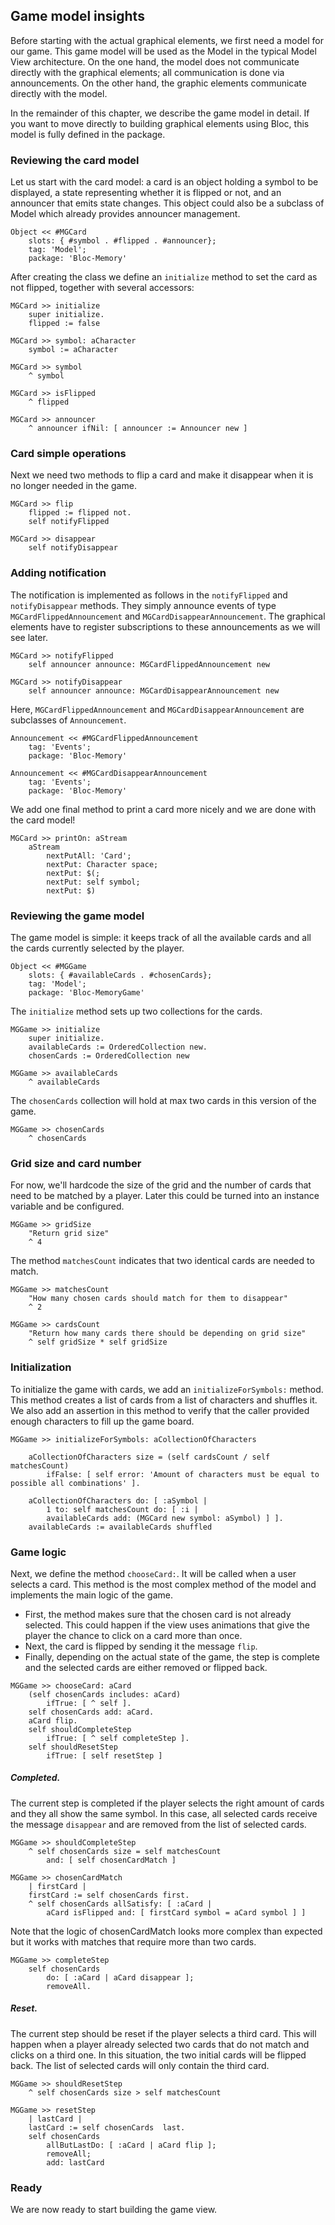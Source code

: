 ## Game model insights

Before starting with the actual graphical elements, we first need a model for our game.
This game model will be used as the Model in the typical Model View architecture.
On the one hand, the model does not communicate directly with the graphical elements;
all communication is done via announcements. On the other hand, the graphic elements 
communicate directly with the model.

In the remainder of this chapter, we describe the game model in detail. If you want to move directly to
building graphical elements using Bloc, this model is fully defined in the package.


### Reviewing the card model

Let us start with the card model: a card is an object holding a symbol to be displayed, a state representing whether it is flipped or not, and an announcer that emits state changes. This object could also be a subclass of Model which already provides announcer management. 

```
Object << #MGCard
	slots: { #symbol . #flipped . #announcer};
	tag: 'Model';
	package: 'Bloc-Memory'
```



After creating the class we define an `initialize` method to set the card as not flipped, together with several accessors:

```
MGCard >> initialize
	super initialize.
	flipped := false
```

```
MGCard >> symbol: aCharacter
	symbol := aCharacter
```

```
MGCard >> symbol
	^ symbol
```

```
MGCard >> isFlipped
	^ flipped
```

```
MGCard >> announcer
	^ announcer ifNil: [ announcer := Announcer new ]
```


### Card simple operations


Next we need two methods to flip a card and make it disappear when it is no longer needed in the game.

```
MGCard >> flip
	flipped := flipped not.
	self notifyFlipped
```


```
MGCard >> disappear
	self notifyDisappear
```


### Adding notification

The notification is implemented as follows in the `notifyFlipped` and `notifyDisappear` methods. 
They simply announce events of type `MGCardFlippedAnnouncement` and `MGCardDisappearAnnouncement`. 
The graphical elements have to register subscriptions to these announcements as we will see later.

```
MGCard >> notifyFlipped
	self announcer announce: MGCardFlippedAnnouncement new
```


```
MGCard >> notifyDisappear
	self announcer announce: MGCardDisappearAnnouncement new
```


Here, `MGCardFlippedAnnouncement` and `MGCardDisappearAnnouncement` are subclasses of `Announcement`.

```
Announcement << #MGCardFlippedAnnouncement
	tag: 'Events';
	package: 'Bloc-Memory'
```


```
Announcement << #MGCardDisappearAnnouncement
	tag: 'Events';
	package: 'Bloc-Memory'
```


We add one final method to print a card more nicely and we are done with the card model!

```
MGCard >> printOn: aStream
	aStream
		nextPutAll: 'Card';
		nextPut: Character space;
		nextPut: $(;
		nextPut: self symbol;
		nextPut: $)
```


### Reviewing the game model

The game model is simple: it keeps track of all the available cards and all the cards currently selected by the player. 

```
Object << #MGGame
	slots: { #availableCards . #chosenCards};
	tag: 'Model';
	package: 'Bloc-MemoryGame'
```


The `initialize` method sets up two collections for the cards.

```
MGGame >> initialize
	super initialize.
	availableCards := OrderedCollection new.
	chosenCards := OrderedCollection new
```

```
MGGame >> availableCards
	^ availableCards
```

The `chosenCards` collection will hold at max two cards in this version of the game. 

```
MGGame >> chosenCards
	^ chosenCards
```


### Grid size and card number

For now, we'll hardcode the size of the grid and the number of cards that need to be matched by a player.
Later this could be turned into an instance variable and be configured.

```
MGGame >> gridSize
	"Return grid size"
	^ 4
```

The method `matchesCount` indicates that two identical cards are needed to match. 

```
MGGame >> matchesCount
	"How many chosen cards should match for them to disappear"
	^ 2
```

```
MGGame >> cardsCount
	"Return how many cards there should be depending on grid size"
	^ self gridSize * self gridSize
```



### Initialization

To initialize the game with cards, we add an `initializeForSymbols:` method. 
This method creates a list of cards from a list of characters and shuffles it. 
We also add an assertion in this method to verify that the caller provided enough characters to fill up the game board.

```
MGGame >> initializeForSymbols: aCollectionOfCharacters

	aCollectionOfCharacters size = (self cardsCount / self matchesCount)
		ifFalse: [ self error: 'Amount of characters must be equal to possible all combinations' ].

	aCollectionOfCharacters do: [ :aSymbol |
		1 to: self matchesCount do: [ :i |
		availableCards add: (MGCard new symbol: aSymbol) ] ].
	availableCards := availableCards shuffled
```


### Game logic

Next, we define the method `chooseCard:`. It will be called when a user selects a card. 
This method is the most complex method of the model and implements the main
logic of the game. 

- First, the method makes sure that the chosen card is not already selected.
This could happen if the view uses animations that give the player the chance to click on a card more than once.
- Next, the card is flipped by sending it the message `flip`. 
- Finally, depending on the actual state of the game, the step is complete and the selected cards are either removed or flipped back.

```
MGGame >> chooseCard: aCard
	(self chosenCards includes: aCard) 
		ifTrue: [ ^ self ].
	self chosenCards add: aCard.
	aCard flip.
	self shouldCompleteStep
		ifTrue: [ ^ self completeStep ].
	self shouldResetStep
		ifTrue: [ self resetStep ]
```


##### Completed. 
The current step is completed if the player selects the right amount of cards and they all show the same symbol.
In this case, all selected cards receive the message `disappear` and are removed from the list of selected cards.

```
MGGame >> shouldCompleteStep
	^ self chosenCards size = self matchesCount 
		and: [ self chosenCardMatch ]
```

```
MGGame >> chosenCardMatch
	| firstCard |
	firstCard := self chosenCards first.
	^ self chosenCards allSatisfy: [ :aCard | 
		aCard isFlipped and: [ firstCard symbol = aCard symbol ] ]
```
Note that the logic of chosenCardMatch looks more complex than expected but it works with matches that require more than two cards. 

```
MGGame >> completeStep
	self chosenCards 
		do: [ :aCard | aCard disappear ];
		removeAll.
```


##### Reset.

The current step should be reset if the player selects a third card. This will happen when a player already
selected two cards that do not match and clicks on a third one. In this situation, the two initial cards will be
flipped back. The list of selected cards will only contain the third card.

```
MGGame >> shouldResetStep 
	^ self chosenCards size > self matchesCount
```

```
MGGame >> resetStep
	| lastCard |
	lastCard := self chosenCards  last.
	self chosenCards 
		allButLastDo: [ :aCard | aCard flip ];
		removeAll;
		add: lastCard
```



### Ready 


We are now ready to start building the game view.
